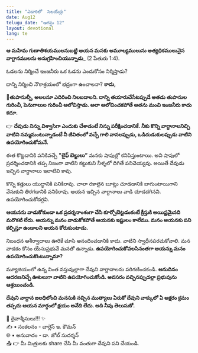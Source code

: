 ```yaml
---
title: "ఎడారిలో  సెలయేర్లు"
date: Aug12
telugu_date: "ఆగస్టు 12"
layout: devotional
lang: te
---
```


**ఆ మహిమ గుణాతిశయములనుబట్టి ఆయన మనకు అమూల్యములును అత్యధికములునైన వాగ్దానములను అనుగ్రహించియున్నాడు**_ (2 పేతురు 1:4).

ఓడలను నిర్మించే ఇంజనీరు ఒక ఓడను ఎందుకోసం నిర్మిస్తాడు? 

దాన్ని నిర్మించి నౌకాశ్రయంలో భద్రంగా ఉంచాలనా? **కాదు,** 

**📖తుపానుల్నీ, అలలనూ ఎదిరించి నిలబడాలని. దాన్ని తయారుచేసేటప్పుడే అతడు తుపానుల గురించీ, పెనుగాలుల గురించీ ఆలోచిస్తాడు. అలా ఆలోచించకపోతే అతను మంచి ఇంజనీరు కాదు కదూ.**

👉 **దేవుడు నిన్ను విశ్వాసిగా ఎందుకు చేశాడంటే నిన్ను పరీక్షించడానికే. నీకు కొన్ని వాగ్దానాలనిచ్చి వాటిని నమ్మమంటున్నాడంటే నీ జీవితంలో వచ్చే గాలి వానలప్పుడు, ఒడిదుడుకులప్పుడు వాటిని ఉపయోగించుకోమనే.**

 ఈత కొట్టడానికి పనికివచ్చే **"లైఫ్ బెల్టులు”** మనకు షాపుల్లో కనిపిస్తుంటాయి. అవి షాపులో ప్రదర్శించడానికి తప్ప నిజంగా వాటిని కట్టుకుని నీళ్ళలో దిగితే పనిచెయ్యవు. అయితే దేవుడు ఇచ్చిన వాగ్దానాలు ఇలాటివి కావు.

కొన్ని కత్తులు యుద్ధానికి పనికిరావు. చాలా రకాలైన బూట్లు చూడడానికి బాగుంటాయిగాని వేసుకుని తిరగడానికి పనికిరావు. ఆయన ఇచ్చిన వాగ్దానాలు వాడి చూడదగినవి. ఉపయోగించుకోదగ్గవి. 

**ఆయనను వాడుకోకుండా ఒక ప్రదర్శనాంశంగా చేసి కూర్చోబెట్టడంకంటే క్రీస్తుకి అయిష్టమైనది మరొకటి లేదు. ఆయన్ను మనం వాడుకోకపోతే ఆయనకు ఇష్టులం కాలేము. మనం ఆయనకు పని కల్పిస్తూ ఉండాలని ఆయన కోరుకుంటాడు.**

 నిబంధన ఆశీర్వాదాలు ఊరికే చూసి ఆనందించడానికి కాదు. వాటిని స్వాధీనపరచుకోవాలి. మన వాడకం కోసం యేసుప్రభువే మనతో ఉన్నాడు. **ఉపయోగించుకోవలసినంతగా ఆయన్ను మనం ఉపయోగించుకొంటున్నామా?**

మ్యూజియంలో ఉన్న వింత వస్తువుల్లాగా దేవుని వాగ్దానాలను పరిగణించకండి. **అనుదినం ఆదరణనిచ్చే ఊటలుగా వాటిని ఉపయోగించుకోండి. అవసరం వచ్చినప్పుడల్లా ప్రభువును ఆశ్రయించండి.**

**దేవుని వాగ్దాన జలధిలోంచి మనసుకి నచ్చిన ముత్యాలు ఏరుకో దేవుని వాక్కులో ఏ అక్షరం క్రమం తప్పదు ఆయన మార్గంలో క్షయం అనేది లేదు. అది నీవు తెలుసుకో.**


<div class="blessing">🙏 <span class="bless-text">దైవాశ్శీసులు!!!</span> ✨</div>

<div class="credit">✍️ <span class="credit-text">▪ సంకలనం - చార్లెస్ ఇ. కౌమన్</span></div>
<div class="credit">🌐 <span class="credit-text">▪ అనువాదం - డా. జోబ్ సుదర్శన్</span></div>

<div class="share">📤 👉 <span class="share-text">మీ మిత్రులకు share చేసి మీ వంతుగా దేవుని పని చేయండి.</span></div>
